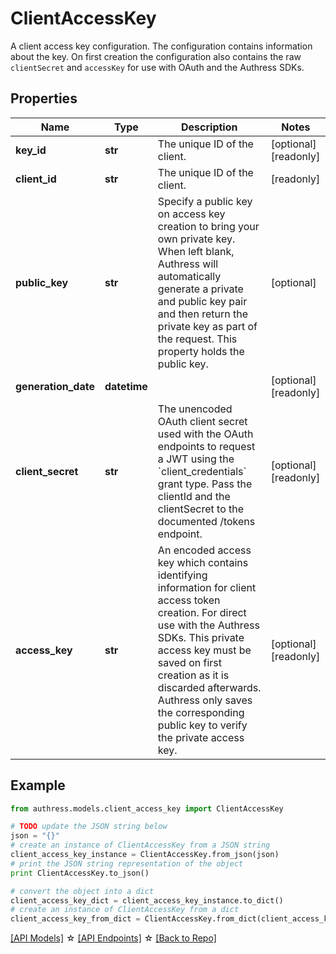 # ClientAccessKey

A client access key configuration. The configuration contains information about the key. On first creation the configuration also contains the raw `clientSecret` and `accessKey` for use with OAuth and the Authress SDKs.

## Properties
Name | Type | Description | Notes
------------ | ------------- | ------------- | -------------
**key_id** | **str** | The unique ID of the client. | [optional] [readonly] 
**client_id** | **str** | The unique ID of the client. | [readonly] 
**public_key** | **str** | Specify a public key on access key creation to bring your own private key. When left blank, Authress will automatically generate a private and public key pair and then return the private key as part of the request. This property holds the public key. | [optional] 
**generation_date** | **datetime** |  | [optional] [readonly] 
**client_secret** | **str** | The unencoded OAuth client secret used with the OAuth endpoints to request a JWT using the &#x60;client_credentials&#x60; grant type. Pass the clientId and the clientSecret to the documented /tokens endpoint. | [optional] [readonly] 
**access_key** | **str** | An encoded access key which contains identifying information for client access token creation. For direct use with the Authress SDKs. This private access key must be saved on first creation as it is discarded afterwards. Authress only saves the corresponding public key to verify the private access key. | [optional] [readonly] 

## Example

```python
from authress.models.client_access_key import ClientAccessKey

# TODO update the JSON string below
json = "{}"
# create an instance of ClientAccessKey from a JSON string
client_access_key_instance = ClientAccessKey.from_json(json)
# print the JSON string representation of the object
print ClientAccessKey.to_json()

# convert the object into a dict
client_access_key_dict = client_access_key_instance.to_dict()
# create an instance of ClientAccessKey from a dict
client_access_key_from_dict = ClientAccessKey.from_dict(client_access_key_dict)
```
[[API Models]](./README.md#documentation-for-models) ☆ [[API Endpoints]](./README.md#documentation-for-api-endpoints) ☆ [[Back to Repo]](../README.md)


